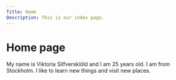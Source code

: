 ```yaml
---
Title: Home
Description: This is our index page.
---
```


Home page
==========================

My name is Viktoria Silfverskiöld and I am 25 years old. I am from Stockholm. I like to learn new things and visit new places.
